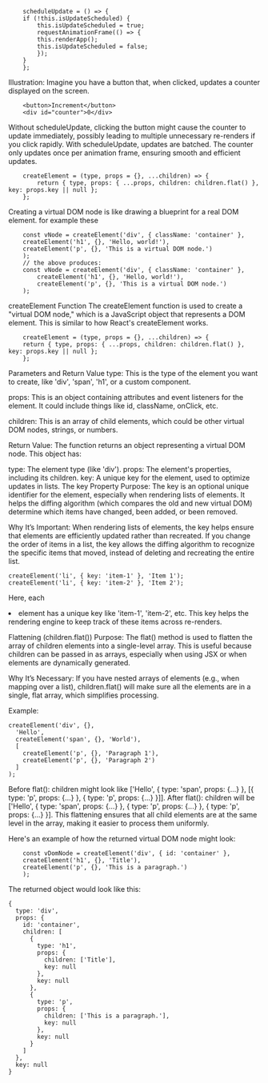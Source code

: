 ```
    scheduleUpdate = () => {
    if (!this.isUpdateScheduled) {
        this.isUpdateScheduled = true;
        requestAnimationFrame(() => {
        this.renderApp();
        this.isUpdateScheduled = false;
        });
    }
    };
```
Illustration: Imagine you have a button that, when clicked, updates a counter displayed on the screen.
```
    <button>Increment</button>
    <div id="counter">0</div>
```
Without scheduleUpdate, clicking the button might cause the counter to update immediately, possibly leading to multiple unnecessary re-renders if you click rapidly.
With scheduleUpdate, updates are batched. The counter only updates once per animation frame, ensuring smooth and efficient updates.


```
    createElement = (type, props = {}, ...children) => {
        return { type, props: { ...props, children: children.flat() }, key: props.key || null };
    };
```
Creating a virtual DOM node is like drawing a blueprint for a real DOM element. for example these
```
    const vNode = createElement('div', { className: 'container' }, 
    createElement('h1', {}, 'Hello, world!'),
    createElement('p', {}, 'This is a virtual DOM node.')
    );
    // the above produces:
    const vNode = createElement('div', { className: 'container' }, 
        createElement('h1', {}, 'Hello, world!'),
        createElement('p', {}, 'This is a virtual DOM node.')
    );

```

createElement Function
The createElement function is used to create a "virtual DOM node," which is a JavaScript object that represents a DOM element. This is similar to how React's createElement works.

```
    createElement = (type, props = {}, ...children) => {
    return { type, props: { ...props, children: children.flat() }, key: props.key || null };
    };
```
Parameters and Return Value
type: This is the type of the element you want to create, like 'div', 'span', 'h1', or a custom component.

props: This is an object containing attributes and event listeners for the element. It could include things like id, className, onClick, etc.

children: This is an array of child elements, which could be other virtual DOM nodes, strings, or numbers.

Return Value: The function returns an object representing a virtual DOM node. This object has:

type: The element type (like 'div').
props: The element's properties, including its children.
key: A unique key for the element, used to optimize updates in lists.
The key Property
Purpose: The key is an optional unique identifier for the element, especially when rendering lists of elements. It helps the diffing algorithm (which compares the old and new virtual DOM) determine which items have changed, been added, or been removed.

Why It’s Important: When rendering lists of elements, the key helps ensure that elements are efficiently updated rather than recreated. If you change the order of items in a list, the key allows the diffing algorithm to recognize the specific items that moved, instead of deleting and recreating the entire list.

```
createElement('li', { key: 'item-1' }, 'Item 1');
createElement('li', { key: 'item-2' }, 'Item 2');
```
Here, each <li> element has a unique key like 'item-1', 'item-2', etc. This key helps the rendering engine to keep track of these items across re-renders.

Flattening (children.flat())
Purpose: The flat() method is used to flatten the array of children elements into a single-level array. This is useful because children can be passed in as arrays, especially when using JSX or when elements are dynamically generated.

Why It’s Necessary: If you have nested arrays of elements (e.g., when mapping over a list), children.flat() will make sure all the elements are in a single, flat array, which simplifies processing.

Example:
```
createElement('div', {},
  'Hello',
  createElement('span', {}, 'World'),
  [
    createElement('p', {}, 'Paragraph 1'),
    createElement('p', {}, 'Paragraph 2')
  ]
);
```
Before flat(): children might look like ['Hello', { type: 'span', props: {...} }, [{ type: 'p', props: {...} }, { type: 'p', props: {...} }]].
After flat(): children will be ['Hello', { type: 'span', props: {...} }, { type: 'p', props: {...} }, { type: 'p', props: {...} }].
This flattening ensures that all child elements are at the same level in the array, making it easier to process them uniformly.

Here's an example of how the returned virtual DOM node might look:
```
    const vDomNode = createElement('div', { id: 'container' },
    createElement('h1', {}, 'Title'),
    createElement('p', {}, 'This is a paragraph.')
    );
```
The returned object would look like this:
```
{
  type: 'div',
  props: {
    id: 'container',
    children: [
      {
        type: 'h1',
        props: {
          children: ['Title'],
          key: null
        },
        key: null
      },
      {
        type: 'p',
        props: {
          children: ['This is a paragraph.'],
          key: null
        },
        key: null
      }
    ]
  },
  key: null
}
```
